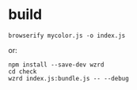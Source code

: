 
# build

    browserify mycolor.js -o index.js

or:

    npm install --save-dev wzrd
    cd check
    wzrd index.js:bundle.js -- --debug

